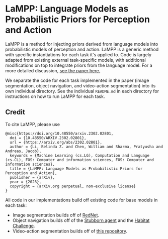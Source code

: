 # LaMPP: Language Models as Probabilistic Priors for Perception and Action
LaMPP is a method for injecting priors derived from language models into probabilistic models of perception and action.
LaMPP is a generic method with specific instantiations for each task it's applied to.
Code is largely adapted from existing external task-specific models, with additional modifications on top to integrate priors from the language model.
For a more detailed discussion, [see the paper here.](https://arxiv.org/abs/2302.02801)

We separate the code for each task implemented in the paper (image segmentation, object navigation, and video-action segmentation) into its own individual directory.
See the individual `README.md` in each directory for instructions on how to run LaMPP for each task.


## Credit
To cite LaMPP, please use
```
@misc{https://doi.org/10.48550/arxiv.2302.02801,
  doi = {10.48550/ARXIV.2302.02801},
  url = {https://arxiv.org/abs/2302.02801},
  author = {Li, Belinda Z. and Chen, William and Sharma, Pratyusha and Andreas, Jacob},
  keywords = {Machine Learning (cs.LG), Computation and Language (cs.CL), FOS: Computer and information sciences, FOS: Computer and information sciences},
  title = {LaMPP: Language Models as Probabilistic Priors for Perception and Action},
  publisher = {arXiv},
  year = {2023},
  copyright = {arXiv.org perpetual, non-exclusive license}
}
```

All code in our implementations build off existing code for base models in each task:
* Image segmentation builds off of [RedNet](https://github.com/JindongJiang/RedNet).
* Object navigation builds off of the [Stubborn agent](https://github.com/Improbable-AI/Stubborn) and the [Habitat Challenge](https://github.com/belindal/habitat-challenge).
* Video-action segmentation builds off of [this repository](https://github.com/dpfried/action-segmentation).

